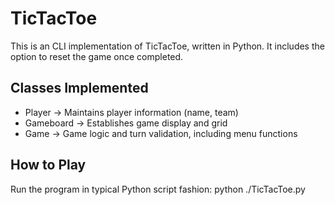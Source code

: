 # TicTacToe

This is an CLI implementation of TicTacToe, written in Python. It includes the option to reset the game once completed.

## Classes Implemented
 * Player -> Maintains player information (name, team)
 * Gameboard -> Establishes game display and grid
 * Game -> Game logic and turn validation, including menu functions

## How to Play
Run the program in typical Python script fashion: python ./TicTacToe.py
